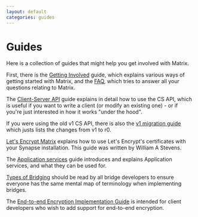 ```yaml
---
layout: default
categories: guides
---
```

<div class="home">

  <h1>Guides</h1>

  <p>Here is a collection of guides that might help you get involved with Matrix.</p>
  <p>First, there is the <a href="./getting_involved.html" title="Getting Involved">Getting Involved</a> guide, which explains various ways of getting started with Matrix, and the <a href="./faq.html" title="FAQ">FAQ</a>, which tries to answer all your questions relating to Matrix.</p>
  <p>The <a href="/docs/guides/client-server.html" title="Client-Server API">Client-Server API</a> guide explains in detail how to use the CS API, which is useful if you want to write a client (or modify an existing one) - or if you're just interested in how it works "under the hood".</p>
  <p>If you were using the old v1 CS API, there is also the <a href="/docs/guides/client-server-migrating-from-v1.html">v1 migration guide</a> which justs lists the changes from v1 to r0.</p>
  <p><a href="./lets-encrypt.html">Let's Encrypt Matrix</a> explains how to use Let's Encrypt's certificates with your Synapse installation. This guide was written by William A Stevens.</p>
  <p>The <a href="./application_services.html" title="Application services">Application services</a> guide introduces and explains Application services, and what they can be used for.</p>
  <p><a href="./types-of-bridging.html">Types of Bridging</a> should be read by all bridge developers to ensure everyone has the same mental map of terminology when implementing bridges.</p>
  <p>The <a href="./e2e_implementation.html">End-to-end Encryption Implementation Guide</a> is intended for client developers who wish to add support for end-to-end encryption.</p>

</div>
